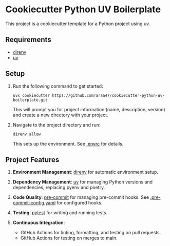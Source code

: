 # Cookiecutter Python UV Boilerplate

This project is a cookiecutter template for a Python project using uv.

## Requirements

- [direnv](https://direnv.net/)
- [uv](https://github.com/astral-sh/uv)

## Setup

1. Run the following command to get started:
   ```
   uvx cookiecutter https://github.com/araa47/cookiecutter-python-uv-boilerplate.git
   ```
   This will prompt you for project information (name, description, version) and create a new directory with your project.

2. Navigate to the project directory and run:
   ```
   direnv allow
   ```
   This sets up the environment. See [.envrc]({{cookiecutter.project_slug}}/.envrc) for details.

## Project Features

1. **Environment Management**: [direnv](https://direnv.net/) for automatic environment setup.

2. **Dependency Management**: [uv](https://github.com/astral-sh/uv) for managing Python versions and dependencies, replacing pyenv and poetry.

3. **Code Quality**: [pre-commit](https://pre-commit.com/) for managing pre-commit hooks. See [.pre-commit-config.yaml]({{cookiecutter.project_slug}}/.pre-commit-config.yaml) for configured hooks.

4. **Testing**: [pytest](https://docs.pytest.org/) for writing and running tests.

5. **Continuous Integration**:
   - GitHub Actions for linting, formatting, and testing on pull requests.
   - GitHub Actions for testing on merges to main.
